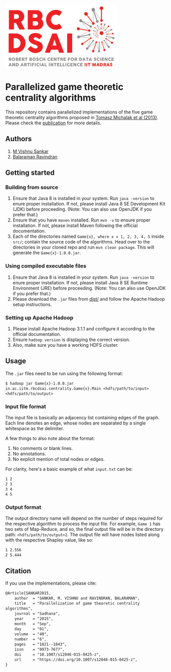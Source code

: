 <a href="https://rbcdsai.iitm.ac.in/"><img title="RBC-DSAI logo" src="https://github.com/RBC-DSAI-IITM/rbc-dsai-iitm.github.io/blob/master/images/logo.jpg" height="200" width="351"></a>

# Parallelized game theoretic centrality algorithms

This repository contains parallelized implementations of the five game theoretic centrality algorithms proposed in [Tomasz Michalak et al (2013)](https://doi.org/10.1613/jair.3806). Please check the [publication](https://doi.org/10.1007/s12046-015-0425-z) for more details.

## Authors

1. [M Vishnu Sankar]()
2. [Balaraman Ravindran](http://www.cse.iitm.ac.in/~ravi/)

## Getting started

### Building from source

1. Ensure that Java 8 is installed in your system. Run `java -version` to enure proper installation. If not, please install Java 8 SE Development Kit (JDK) before proceeding. (Note: You can also use OpenJDK if you prefer that.)
2. Ensure that you have `maven` installed. Run `mvn -v` to ensure proper installation. If not, please install Maven following the official documentation.
3. Each of the directories named `Game{x}, where x = 1, 2, 3, 4, 5` inside `src/`; contain the source code of the algorithms. Head over to the directories in your cloned repo and run `mvn clean package`. This will generate the `Game{x}-1.0.0.jar`.

### Using compiled executable files

1. Ensure that Java 8 is installed in your system. Run `java -version` to enure proper installation. If not, please install Java 8 SE Runtime Environment (JRE) before proceeding. (Note: You can also use OpenJDK if you prefer that.)
2. Please download the `.jar` files from [dist/](https://github.com/RBC-DSAI-IITM/Game-theoretic-centrality/tree/master/dist) and follow the Apache Hadoop setup instructions.

### Setting up Apache Hadoop

1. Please install Apache Hadoop 3.1.1 and configure it according to the official documentation.
2. Ensure `hadoop version` is displaying the correct version.
3. Also, make sure you have a working HDFS cluster.

## Usage

The `.jar` files need to be run using the following format:

```
$ hadoop jar Game{x}-1.0.0.jar in.ac.iitm.rbcdsai.centrality.Game{x}.Main <hdfs/path/to/input> <hdfs/path/to/output>
```

### Input file format

The input file is basically an adjacency list containing edges of the graph. Each line denotes an edge, whose nodes are separated by a single whitespace as the delimiter.

A few things to also note about the format:
1. No comments or blank lines.
2. No annotations. 
3. No explicit mention of total nodes or edges.

For clarity, here's a basic example of what `input.txt` can be:

```
1 2
2 3
3 4
4 5
```

### Output format

The output directory name will depend on the number of steps required for the respective algorithm to process the input file. For example, `Game 1` has two sets of Map-Reduce, and so, the final output file will be in the directory path: `<hdfs/path/to/output>2`. The output file will have nodes listed along with the respective Shapley value, like so:

```
1 2.556
2 5.444
```

## Citation

If you use the implementations, please cite:

```
@Article{SANKAR2015,
    author  = "SANKAR, M. VISHNU and RAVINDRAN, BALARAMAN",
    title   = "Parallelization of game theoretic centrality algorithms",
    journal = "Sadhana",
    year    = "2015",
    month   = "Sep",
    day     = "01",
    volume  = "40",
    number  = "6",
    pages   = "1821--1843",
    issn    = "0973-7677",
    doi     = "10.1007/s12046-015-0425-z",
    url     = "https://doi.org/10.1007/s12046-015-0425-z",
}
```
